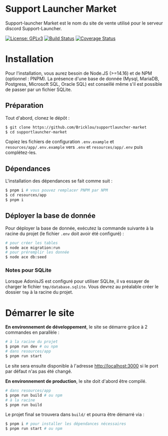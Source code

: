 # Support Launcher Market

Support-launcher Market est le nom du site de vente utilisé pour le serveur discord Support-Launcher.

[![License: GPLv3](https://img.shields.io/badge/License-GPLv3-yellow.svg)](https://opensource.org/licenses/GPL-3.0)
[![Build Status](https://travis-ci.com/Bricklou/supportlauncher-market.svg?branch=develop)](https://travis-ci.com/Bricklou/supportlauncher-market)
[![Coverage Status](https://coveralls.io/repos/github/Bricklou/supportlauncher-market/badge.svg?branch=develop)](https://coveralls.io/github/Bricklou/supportlauncher-market?branch=develop)


# Installation

Pour l'installation, vous aurez besoin de Node.JS (>=14.16) et de NPM (optionnel : PNPM). La présence d'une base de donnée (Mysql, MariaDB, Postgress, Microsoft SQL, Oracle SQL) est conseillé même s'il est possible de passer par un fichier SQLite.

## Préparation

Tout d'abord, clonez le dépôt :
```sh
$ git clone https://github.com/Bricklou/supportlauncher-market
$ cd supportlauncher-market
```

Copiez les fichiers de configuration `.env.example` et `resources/app/.env.example` vers `.env` et `resources/app/.env` puis complétez-les.

## Dépendances

L'installation des dépendances se fait comme suit :
```sh
$ pnpm i # vous pouvez remplacer PNPM par NPM
$ cd resources/app
$ pnpm i
```

## Déployer la base de donnée

Pour déployer la base de donnée, exécutez la commande suivante à la racine du projet (le fichier `.env` doit avoir été configuré) :

```sh
# pour créer les tables
$ node ace migration:run
# pour préremplir les donnée
$ node ace db:seed
```

### Notes pour SQLite

Lorsque AdonisJS est configuré pour utiliser SQLite, il va essayer de charger le fichier `tmp/database.sqlite`. Vous devrez au préalable créer le dossier `tmp` à la racine du projet.


# Démarrer le site

**En environnement de développement**, le site se démarre grâce à 2 commandes en parallèle :

```sh
# à la racine du projet
$ pnpm run dev # ou npm
# dans resources/app
$ pnpm run start
```

Le site sera ensuite disponible à l'adresse [http://localhost:3000](http://localhost:3000) si le port par défaut n'as pas été changé.


**En environnement de production**, le site doit d'abord être compilé.

```sh
# dans resources/app
$ pnpm run build # ou npm
# à la racine
$ pnpm run build
```

Le projet final se trouvera dans `build/` et pourra être démarré via :

```sh
$ pnpm i # pour installer les dépendances nécessaires
$ pnpm run start # ou npm
```
